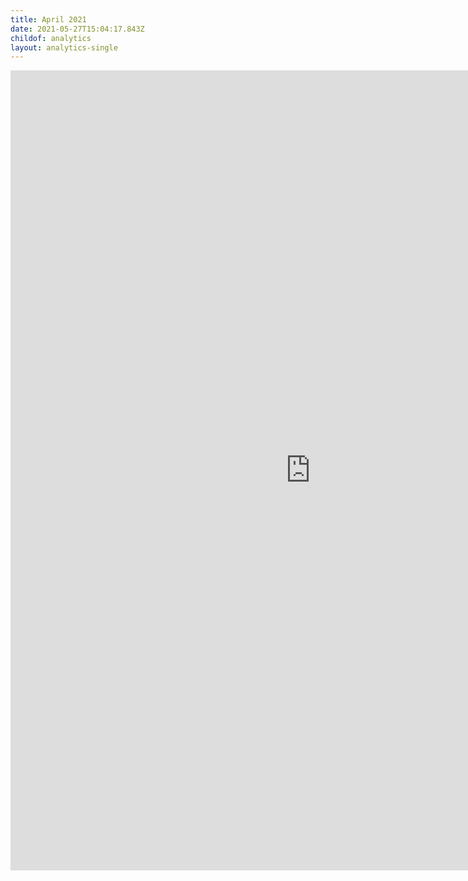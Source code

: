 ```yaml
---
title: April 2021
date: 2021-05-27T15:04:17.843Z
childof: analytics
layout: analytics-single
---
```

<iframe width="960" height="1280" src="https://datastudio.google.com/embed/reporting/3de96d45-ec6b-408c-8c41-242b23a0eecc/page/tPw8" frameborder="0" style="border:0" allowfullscreen></iframe>